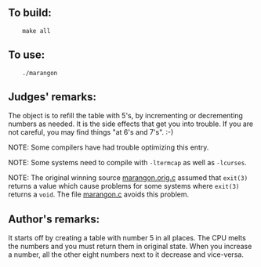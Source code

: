 ## To build:

``` <!---sh-->
    make all
```


## To use:

``` <!---sh-->
    ./marangon
```


## Judges' remarks:

The object is to refill the table with 5's, by incrementing or decrementing
numbers as needed.  It is the side effects that get you into trouble.  If you
are not careful, you may find things "at 6's and 7's".  :-)

NOTE: Some compilers have had trouble optimizing this entry.

NOTE: Some systems need to compile with `-ltermcap` as well as `-lcurses`.

NOTE: The original winning source
[marangon.orig.c](%%REPO_URL%%/1992/marangon/marangon.orig.c) assumed that
`exit(3)` returns a value which cause problems for some systems where `exit(3)`
returns a `void`.  The file [marangon.c](%%REPO_URL%%/1992/marangon/marangon.c)
avoids this problem.


## Author's remarks:

It starts off by creating a table with number 5 in all places.  The CPU melts
the numbers and you must return them in original state.  When you increase a
number, all the other eight numbers next to it decrease and vice-versa.


<!--

    Copyright © 1984-2024 by Landon Curt Noll. All Rights Reserved.

    You are free to share and adapt this file under the terms of this license:

        Creative Commons Attribution-ShareAlike 4.0 International (CC BY-SA 4.0)

    For more information, see:

        https://creativecommons.org/licenses/by-sa/4.0/

-->
